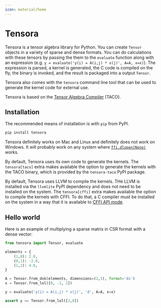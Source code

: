 ```yaml
---
icon: material/home
---
```


# Tensora

Tensora is a tensor algebra library for Python. You can create `Tensor` objects in a variety of sparse and dense formats. You can do calculations with these tensors by passing the them to the `evaluate` function along with an expression (e.g. `y = evaluate('y(i) = A(i,j) * x(j)', A=A, x=x)`). The expression is parsed, a kernel is generated, the C code is compiled on the fly, the binary is invoked, and the result is packaged into a output `Tensor`.

Tensora also comes with the `tensora` command line tool that can be used to generate the kernel code for external use.

Tensora is based on the [Tensor Algebra Compiler](http://tensor-compiler.org/) (TACO).

## Installation

The recommended means of installation is with `pip` from PyPI.

```bash
pip install tensora
```

Tensora definitely works on Mac and Linux and definitely does not work on Windows. It will probably work on any system where [`ffi.dlopen(None)`](https://cffi.readthedocs.io/en/latest/cdef.html#ffi-dlopen-loading-libraries-in-abi-mode) works.

By default, Tensora uses its own code to generate the kernels. The `tensora[taco]` extra makes available the option to generate the kernels with the TACO binary, which is provided by the `tensora-taco` PyPI package.

By default, Tensora uses LLVM to compile the kernels. THe LLVM is installed via the `llvmlite` PyPI dependency and does not need to be installed on the system. The `tensora[cffi]` extra makes available the option to compile the kernels with CFFI. To do that, a C compiler must be installed on the system in a way that it is available to [CFFI API mode](https://cffi.readthedocs.io/en/latest/overview.html#purely-for-performance-api-level-out-of-line).

## Hello world

Here is an example of multiplying a sparse matrix in CSR format with a dense vector:

```python
from tensora import Tensor, evaluate

elements = {
    (1,0): 2.0,
    (0,1): -2.0,
    (1,2): 4.0,
}

A = Tensor.from_dok(elements, dimensions=(2,3), format='ds')
x = Tensor.from_lol([0, -1, 2])

y = evaluate('y(i) = A(i,j) * x(j)', 'd', A=A, x=x)

assert y == Tensor.from_lol([2,8])
```
